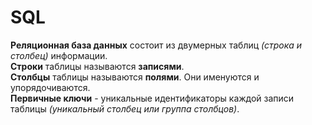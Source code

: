# SQL

**Реляционная база данных** состоит из двумерных таблиц *(строка и столбец)* информации.  
**Строки** таблицы называются **записями**.  
**Столбцы** таблицы называются **полями**. Они именуются и упорядочиваются.  
**Первичные ключи** - уникальные идентификаторы каждой записи таблицы *(уникальный столбец или группа столбцов)*.  

